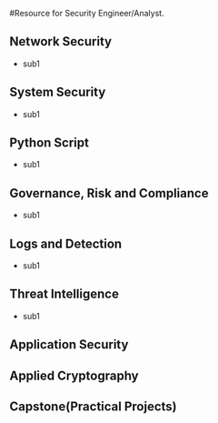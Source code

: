 #Resource for Security Engineer/Analyst.

## Network Security
- sub1



## System Security
- sub1

## Python Script
- sub1


## Governance, Risk and Compliance
- sub1

## Logs and Detection
- sub1

## Threat Intelligence
- sub1



## Application Security


## Applied Cryptography


## Capstone(Practical Projects)



